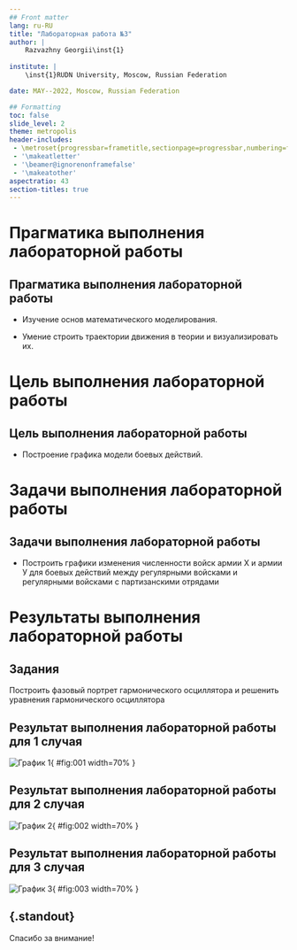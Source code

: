 ```yaml
---
## Front matter
lang: ru-RU
title: "Лабораторная работа №3"
author: |
	Razvazhny Georgii\inst{1}
	
institute: |
	\inst{1}RUDN University, Moscow, Russian Federation

date: MAY--2022, Moscow, Russian Federation

## Formatting
toc: false
slide_level: 2
theme: metropolis
header-includes: 
 - \metroset{progressbar=frametitle,sectionpage=progressbar,numbering=fraction}
 - '\makeatletter'
 - '\beamer@ignorenonframefalse'
 - '\makeatother'
aspectratio: 43
section-titles: true
---
```


# Прагматика выполнения лабораторной работы 

## Прагматика выполнения лабораторной работы 

- Изучение основ математического моделирования.

- Умение строить траектории движения в теории и визуализировать их.

# Цель выполнения лабораторной работы

## Цель выполнения лабораторной работы

- Построение графика модели боевых действий.

# Задачи выполнения лабораторной работы

## Задачи выполнения лабораторной работы

- Построить графики изменения численности войск армии Х и армии У для
боевых действий между регулярными войсками и регулярными войсками с партизанскими отрядами 

# Результаты выполнения лабораторной работы

## Задания

Построить фазовый портрет гармонического осциллятора и решенить уравнения гармонического осциллятора

## Результат выполнения лабораторной работы для 1 случая

![График 1](image/1.jpg){ #fig:001 width=70% }

## Результат выполнения лабораторной работы для 2 случая

![График 2](image/2.jpg){ #fig:002 width=70% }

## Результат выполнения лабораторной работы для 3 случая

![График 3](image/3.jpg){ #fig:003 width=70% }

## {.standout}

Спасибо за внимание!